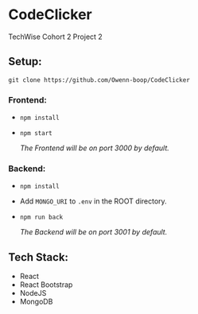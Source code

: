 # CodeClicker

TechWise Cohort 2 Project 2

## Setup:

`git clone https://github.com/Owenn-boop/CodeClicker`

### Frontend:
* `npm install`
* `npm start`
  
  *The Frontend will be on port 3000 by default.*

### Backend:
* `npm install`
* Add `MONGO_URI` to `.env` in the ROOT directory.
* `npm run back`
  
  *The Backend will be on port 3001 by default.*

## Tech Stack:
* React
* React Bootstrap
* NodeJS
* MongoDB

